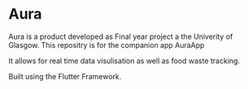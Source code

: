 # Aura

Aura is a product developed as Final year project a the Univerity of Glasgow. This repositry is for the companion app AuraApp

It allows for real time data visulisation as well as food waste tracking.

Built using the Flutter Framework.
